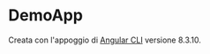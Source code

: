 # DemoApp

Creata con l'appoggio di  [Angular CLI](https://github.com/angular/angular-cli) versione 8.3.10.
